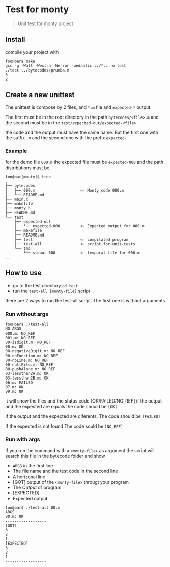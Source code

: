 # Test for monty
> Unit test for monty project

## Install

compile your project with
```console
foo@bar$ make
gcc -g -Wall -Wextra -Werror -pedantic ../*.c -o test
./test ../bytecodes/prueba.m
3
2
```

## Create a new unittest
The unittest is compose by 2 files, and `*.m` file and
`expected-*` output.

The first must be in the root directory in the path `bytecodes/<file>.m`
and the second must be in the `test/expected-out/expected-<file>`

the code and the output must have the same name. But the first one with the
suffix `.m` and the second one with the prefix `expected-`

### Example
for the demo file `000.m` the expected file must be `expected-000`
and the path distributions must be
```console
foo@bar[monty]$ tree .
.
├── bytecodes
│   ├── 000.m                    <- Monty code 000.m
│   └── README.md
├── main.c
├── makefile
├── monty.h
├── README.md
└── test
    ├── expected-out
    │   └── expected-000         <- Expected output for 000.m
    ├── makefile
    ├── README.md
    ├── test                     <- compilated program
    ├── test-all                 <- script-for-unit-tests
    └── tmp
        └── stdout-000           <- temporal-file-for-000.m
...
```

## How to use
 - go to the test directory `cd test`
 - run the `test-all [monty-file]` script

there are 2 ways to run the test-all script. The first one
is without arguments

### Run without args
```console
foo@bar$ ./test-all
NO ARGS
000.m: NO_REF
001.m: NO_REF
00-isdigit.m: NO_REF
00.m: OK
00-negativeDigit.m: NO_REF
00-noFunction.m: NO_REF
00-noLine.m: NO_REF
00-nullFile.m: NO_REF
00-pushAlone.m: NO_REF
03-lessthan2A.m: OK
03-lessthan2B.m: OK
06.m: FAILED
07.m: OK
09.m: OK
```
it will show the files and the status code [OK/FAILED/NO_REF]
if the output and the expected are equals the code should
be `[OK]`

If the output and the expected are diferents. The code
should be `[FAILED]`

If the expected is not found The code sould be `[NO_REF]`

### Run with args
If you run the command with a `<monty-file>` as argument
the script will search this file in the bytecode folder
and show 
 - `ARGS` in the first line
 - The file name and the test code in the second line
 - A horizonal line
 - [GOT] output of the `<monty-file>` througt your program
 - The *Output* of program
 - [EXPECTED]
 - Expected output

```console
foo@bar$ ./test-all 00.m
ARGS
00.m: OK
------------------
[GOT]
3
2
1
[EXPECTED]
3
2
1
------------------
```

